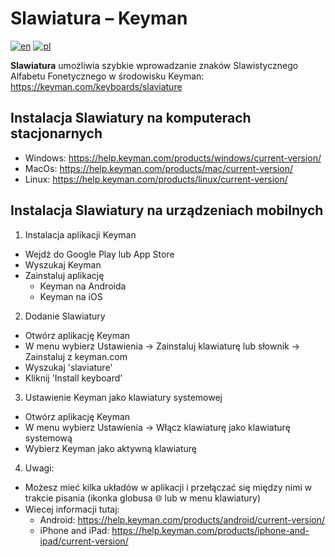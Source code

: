 
# Slawiatura – Keyman

[![en](https://img.shields.io/badge/lang-en-blue.svg)](https://github.com/IS-UMK/Slaviature/blob/master/keyman/README.md)
[![pl](https://img.shields.io/badge/lang-pl-red.svg)](https://github.com/IS-UMK/Slaviature/blob/master/keyman/README_pl.md)

**Slawiatura** umożliwia szybkie wprowadzanie znaków Slawistycznego Alfabetu
Fonetycznego w środowisku Keyman: https://keyman.com/keyboards/slaviature

## Instalacja Slawiatury  na komputerach stacjonarnych

- Windows: https://help.keyman.com/products/windows/current-version/
- MacOs:  https://help.keyman.com/products/mac/current-version/
- Linux: https://help.keyman.com/products/linux/current-version/
  
## Instalacja Slawiatury na urządzeniach mobilnych

1.  Instalacja aplikacji Keyman
- Wejdź do Google Play lub App Store
- Wyszukaj Keyman
- Zainstaluj aplikację
   -  Keyman na Androida
   -  Keyman na iOS

2.  Dodanie Slawiatury
- Otwórz aplikację Keyman
- W menu wybierz Ustawienia → Zainstaluj klawiaturę lub słownik → Zainstaluj z
  keyman.com 
- Wyszukaj 'slaviature'
- Kliknij 'Install keyboard'

3. Ustawienie Keyman jako klawiatury systemowej
- Otwórz aplikację Keyman
- W menu wybierz Ustawienia → Włącz klawiaturę jako klawiaturę systemową
- Wybierz Keyman jako aktywną klawiaturę

4. Uwagi:
- Możesz mieć kilka układów w aplikacji i przełączać się między nimi w trakcie pisania (ikonka globusa 🌐 lub w menu klawiatury)
- Wiecej informacji tutaj: 
   - Android: https://help.keyman.com/products/android/current-version/
   - iPhone and iPad: https://help.keyman.com/products/iphone-and-ipad/current-version/
